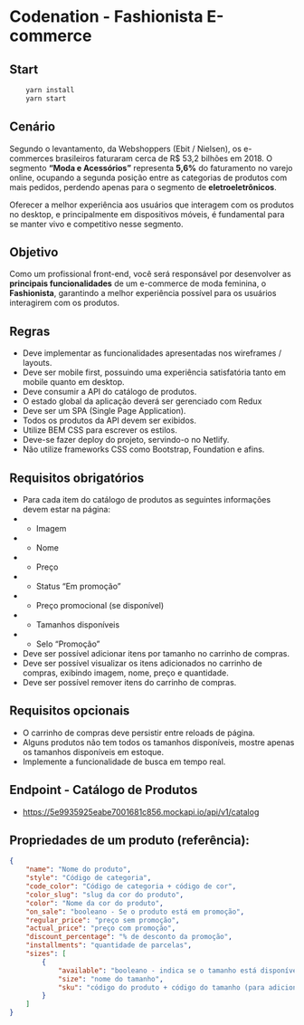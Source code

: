 # Codenation - Fashionista E-commerce

## Start

```js
    yarn install
    yarn start
```

## Cenário

Segundo o levantamento, da Webshoppers (Ebit / Nielsen), os e-commerces brasileiros faturaram cerca de R$ 53,2 bilhões em 2018. O segmento **“Moda e Acessórios”** representa **5,6%** do faturamento no varejo online, ocupando a segunda posição entre as categorias de produtos com mais pedidos, perdendo apenas para o segmento de **eletroeletrônicos**.

Oferecer a melhor experiência aos usuários que interagem com os produtos no desktop, e principalmente em dispositivos móveis, é fundamental para se manter vivo e competitivo nesse segmento.

## Objetivo

Como um profissional front-end, você será responsável por desenvolver as **principais funcionalidades** de um e-commerce de moda feminina, o **Fashionista**, garantindo a melhor experiência possível para os usuários interagirem com os produtos.

## Regras
- Deve implementar as funcionalidades apresentadas nos wireframes / layouts.
- Deve ser mobile first, possuindo uma experiência satisfatória tanto em mobile quanto em desktop.
- Deve consumir a API do catálogo de produtos.
- O estado global da aplicação deverá ser gerenciado com Redux
- Deve ser um SPA (Single Page Application).
- Todos os produtos da API devem ser exibidos.
- Utilize BEM CSS para escrever os estilos.
- Deve-se fazer deploy do projeto, servindo-o no Netlify.
- Não utilize frameworks CSS como Bootstrap, Foundation e afins.

## Requisitos obrigatórios

- Para cada item do catálogo de produtos as seguintes informações devem estar na página:
- - Imagem
- - Nome
- - Preço
- - Status “Em promoção”
- - Preço promocional (se disponível)
- - Tamanhos disponíveis
- - Selo “Promoção”
- Deve ser possível adicionar itens por tamanho no carrinho de compras.
- Deve ser possível visualizar os itens adicionados no carrinho de compras, exibindo imagem, nome, preço e quantidade.
- Deve ser possível remover itens do carrinho de compras.

## Requisitos opcionais
- O carrinho de compras deve persistir entre reloads de página.
- Alguns produtos não tem todos os tamanhos disponíveis, mostre apenas os tamanhos disponíveis em estoque.
- Implemente a funcionalidade de busca em tempo real.

## Endpoint - Catálogo de Produtos
- https://5e9935925eabe7001681c856.mockapi.io/api/v1/catalog

## Propriedades de um produto (referência):
```json
{
    "name": "Nome do produto",
    "style": "Código de categoria",
    "code_color": "Código de categoria + código de cor",
    "color_slug": "slug da cor do produto",
    "color": "Nome da cor do produto",
    "on_sale": "booleano - Se o produto está em promoção",
    "regular_price": "preço sem promoção",
    "actual_price": "preço com promoção",
    "discount_percentage": "% de desconto da promoção",
    "installments": "quantidade de parcelas",
    "sizes": [
        {
            "available": "booleano - indica se o tamanho está disponível",
            "size": "nome do tamanho",
            "sku": "código do produto + código do tamanho (para adicionar no carrinho)"
        }
    ]
}
```
